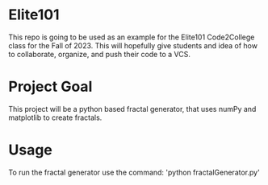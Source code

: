 # Elite101
This repo is going to be used as an example for the Elite101 Code2College class for the Fall of 2023. This will hopefully give students and idea of how to collaborate, organize, and push their code to a VCS. 

# Project Goal
This project will be a python based fractal generator, that uses numPy and matplotlib to create fractals. 

# Usage
To run the fractal generator use the command: 
'python fractalGenerator.py'
